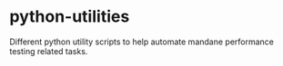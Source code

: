 # python-utilities
Different python utility scripts to help automate mandane performance testing related tasks.
